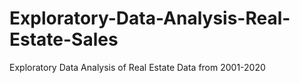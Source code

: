 # Exploratory-Data-Analysis-Real-Estate-Sales
Exploratory Data Analysis of Real Estate Data from 2001-2020
